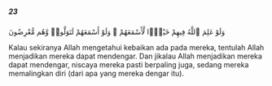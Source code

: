 ##### 23

<span class="ayah">وَلَوْ عَلِمَ ٱللَّهُ فِيهِمْ خَيْرًۭا لَّأَسْمَعَهُمْ ۖ وَلَوْ أَسْمَعَهُمْ لَتَوَلَّوا۟ وَّهُم مُّعْرِضُونَ</span>

<span class="ayah_translation">Kalau sekiranya Allah mengetahui kebaikan ada pada mereka, tentulah Allah menjadikan mereka dapat mendengar. Dan jikalau Allah menjadikan mereka dapat mendengar, niscaya mereka pasti berpaling juga, sedang mereka memalingkan diri (dari apa yang mereka dengar itu).</span>
